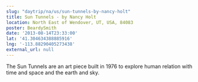 ```yaml
---
slug: "daytrip/na/us/sun-tunnels-by-nancy-holt"
title: Sun Tunnels - by Nancy Holt
location: North East of Wendover, UT, USA, 84083
poster: BeardySmith
date: '2013-08-14T23:33:00'
lat: '41.304634388885916'
lng: '-113.88290405273438'
external_url: null
---
```


The Sun Tunnels are an art piece built in 1976 to explore human relation with time and space and the earth and sky.
